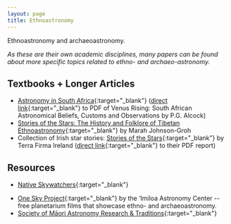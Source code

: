 ```yaml
---
layout: page
title: Ethnoastronomy
---
```


Ethnoastronomy and archaeoastronomy. 

*As these are their own academic disciplines, many papers can be found about more specific topics related to ethno- and archaeo-astronomy.*

## Textbooks + Longer Articles
- [Astronomy in South Africa](https://assa.saao.ac.za/astronomy-in-south-africa/ethnoastronomy/){:target="_blank"} ([direct link](https://assa.saao.ac.za/wp-content/uploads/sites/23/2014/08/Venus-Rising-2014-P-G-Alcock.pdf){:target="_blank"} to PDF of Venus Rising: South African Astronomical Beliefs, Customs and Observations by P.G. Alcock)
- [Stories of the Stars: The History and Folklore of Tibetan Ethnoastronomy](https://digitalcollections.sit.edu/isp_collection/1567/){:target="_blank"} by Marah Johnson-Groh
- Collection of Irish star stories: [Stories of the Stars](https://terrafirmaireland.com/stories-of-the-stars/){:target="_blank"} by Terra Firma Ireland ([direct link](https://60b3c01d-6f95-4f94-82bc-84bad03fab6f.usrfiles.com/ugd/60b3c0_6bec01ce5ff147d69c8f2ffde22b1a11.pdf){:target="_blank"} to their PDF report)

## Resources
- [Native Skywatchers](https://www.nativeskywatchers.com){:target="_blank"}
<!-- - Aboriginal Star Knowledge's [Native American Astronomy](http://www.kstrom.net/isk/stars/starmenu.html) (archived 1997) -->
- [One Sky Project](https://oneskyproject.org){:target="_blank"} by the ‘Imiloa Astronomy Center -- free planetarium films that showcase ethno- and archaeoastronomy.
- [Society of Māori Astronomy Research & Traditions](https://www.maoriastronomy.co.nz/resources){:target="_blank"}